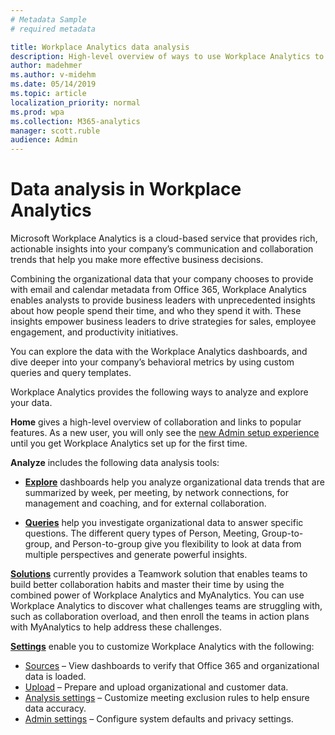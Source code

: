 ```yaml
---
# Metadata Sample
# required metadata

title: Workplace Analytics data analysis
description: High-level overview of ways to use Workplace Analytics to analyze data 
author: madehmer
ms.author: v-midehm
ms.date: 05/14/2019
ms.topic: article
localization_priority: normal 
ms.prod: wpa
ms.collection: M365-analytics
manager: scott.ruble
audience: Admin
---
```

# Data analysis in Workplace Analytics

Microsoft Workplace Analytics is a cloud-based service that provides rich, actionable insights into your company’s communication and collaboration trends that help you make more effective business decisions.

Combining the organizational data that your company chooses to provide with email and calendar metadata from Office 365, Workplace Analytics enables analysts to provide business leaders with unprecedented insights about how people spend their time, and who they spend it with. These insights empower business leaders to drive strategies for sales, employee engagement, and productivity initiatives.

You can explore the data with the Workplace Analytics dashboards, and dive deeper into your company’s behavioral metrics by using custom queries and query templates.

Workplace Analytics provides the following ways to analyze and explore your data.

**Home** gives a high-level overview of collaboration and links to popular features. As a new user, you will only see the [new Admin setup experience](../setup/Set-up-Workplace-Analytics.md) until you get Workplace Analytics set up for the first time.

**Analyze** includes the following data analysis tools:

  * [**Explore**](../use/explore-intro.md) dashboards help you analyze organizational data trends that are summarized by week, per meeting, by network connections, for management and coaching, and for external collaboration.

  * [**Queries**](../tutorials/query-basics.md) help you investigate organizational data to answer specific questions. The different query types of Person, Meeting, Group-to-group, and Person-to-group give you flexibility to look at data from multiple perspectives and generate powerful insights.

[**Solutions**](../tutorials/solutionsv2-intro.md) currently provides a Teamwork solution that enables teams to build better collaboration habits and master their time by using the combined power of Workplace Analytics and MyAnalytics. You can use Workplace Analytics to discover what challenges teams are struggling with, such as collaboration overload, and then enroll the teams in action plans with MyAnalytics to help address these challenges.

[**Settings**](../use/settings.md) enable you to customize Workplace Analytics with the following:

  * [Sources](../use/settings.md#sources) – View dashboards to verify that Office 365 and organizational data is loaded.
  * [Upload](../use/settings.md#upload) – Prepare and upload organizational and customer data.
  * [Analysis settings](../use/settings.md#analysis-settings) – Customize meeting exclusion rules to help ensure data accuracy.
  * [Admin settings](../use/settings.md#admin-settings) – Configure system defaults and privacy settings.